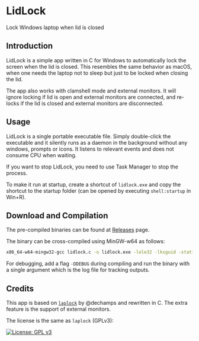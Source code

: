 LidLock
======
Lock Windows laptop when lid is closed


## Introduction
LidLock is a simple app written in C for Windows to automatically lock the screen when the lid is closed. This resembles the same behavior as macOS, when one needs the laptop not to sleep but just to be locked when closing the lid.

The app also works with clamshell mode and external monitors. It will ignore locking if lid is open and external monitors are connected, and re-locks if the lid is closed and external monitors are disconnected.

## Usage
LidLock is a single portable executable file. Simply double-click the executable and it silently runs as a daemon in the background without any windows, prompts or icons. It listens to relevant events and does not consume CPU when waiting.

If you want to stop LidLock, you need to use Task Manager to stop the process.

To make it run at startup, create a shortcut of `lidlock.exe` and copy the shortcut to the startup folder (can be opened by executing `shell:startup` in Win+R).

## Download and Compilation
The pre-compiled binaries can be found at [Releases][release] page.

The binary can be cross-compiled using MinGW-w64 as follows:

```bash
x86_64-w64-mingw32-gcc lidlock.c -o lidlock.exe -lole32 -lksguid -static -O2 -g0 -mwindows -Wall
```

For debugging, add a flag `-DDEBUG` during compiling and run the binary with a single argument which is the log file for tracking outputs.

## Credits
This app is based on [`laplock`][laplock] by @dechamps and rewritten in C. The extra feature is the support of external monitors.

The license is the same as `laplock` (GPLv3):

[![License: GPL v3](https://img.shields.io/badge/License-GPL%20v3-blue.svg)](https://www.gnu.org/licenses/gpl-3.0)

[release]: https://github.com/linusyang92/lidlock/releases
[laplock]: https://github.com/dechamps/laplock
